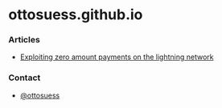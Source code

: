 # ottosuess.github.io

### Articles
- [Exploiting zero amount payments on the lightning network](zero-amount-payments.md)

### Contact
- [@ottosuess](https://twitter.com/ottosuess)
